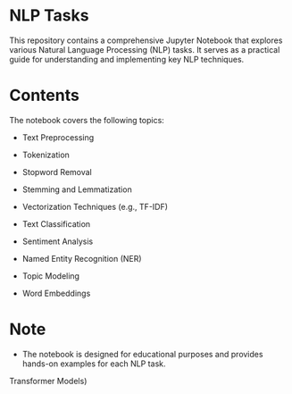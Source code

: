# NLP Tasks
This repository contains a comprehensive Jupyter Notebook that explores various Natural Language Processing (NLP) tasks. It serves as a practical guide for understanding and implementing key NLP techniques.​

# Contents
The notebook covers the following topics:​

* Text Preprocessing

* Tokenization

* Stopword Removal
* Stemming and Lemmatization

* Vectorization Techniques (e.g., TF-IDF)

* Text Classification

* Sentiment Analysis

* Named Entity Recognition (NER)

* Topic Modeling

* Word Embeddings

# Note

* The notebook is designed for educational purposes and provides hands-on examples for each NLP task.

Transformer Models)
